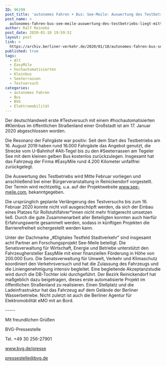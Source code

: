```yaml
---
ID: 96199
post_title: 'autonomes Fahren + Bus: See-Meile: Auswertung des Testbetriebs liegt Mitte Februar vor     Der deutschlandweit erste Testversuch mit einem hochautomatisierten Kleinbus im öffentlichen Straßenland einer Großstadt ist am 17. Januar 2020 abgeschlossen worden. , aus BVG'
post_name: >
  autonomes-fahren-bus-see-meile-auswertung-des-testbetriebs-liegt-mitte-februar-vor-der-deutschlandweit-erste-testversuch-mit-einem-hochautomatisierten-kleinbus-im-oeffentlichen-strassenland-ei
author: Ralf Reineke
post_date: 2020-01-18 19:59:52
layout: post
link: >
  https://archiv.berliner-verkehr.de/2020/01/18/autonomes-fahren-bus-see-meile-auswertung-des-testbetriebs-liegt-mitte-februar-vor-der-deutschlandweit-erste-testversuch-mit-einem-hochautomatisierten-kleinbus-im-oeffentlichen-strassenland-ei/
published: true
tags:
  - Alt
  - EasyMile
  - hochautomatisierten
  - Kleinbus
  - Seeterrassen
  - Testversuch
categories:
  - autonomes Fahren
  - Bus
  - BVG
  - Elektromobilität
---
```

<p style="font-weight: 400;">Der deutschlandweit erste #Testversuch mit einem #hochautomatisierten #Kleinbus im öffentlichen Straßenland einer Großstadt ist am 17. Januar 2020 abgeschlossen worden.</p>
<p style="font-weight: 400;">Die Resonanz der Fahrgäste war positiv: Seit dem Start des Testbetriebs am 16. August 2019 haben rund 16.000 Fahrgäste das Angebot genutzt, die Strecke vom U-Bahnhof #Alt-Tegel bis zu den #Seeterrassen am Tegeler See mit dem kleinen gelben Bus kostenlos zurückzulegen. Insgesamt hat das Fahrzeug der Firma #EasyMile rund 4.200 Kilometer unfallfrei zurückgelegt.</p>
<p style="font-weight: 400;">Die Auswertung des Testbetriebs wird Mitte Februar vorliegen und anschließend bei einer Bürgerveranstaltung in Reinickendorf vorgestellt. Der Termin wird rechtzeitig, u.a. auf der Projektwebsite <a href="http://www.see-meile.com/" data-saferedirecturl="https://www.google.com/url?q=http://www.see-meile.com&amp;source=gmail&amp;ust=1579868443935000&amp;usg=AFQjCNFcgv72hJlJVWUPSghKhDPGAHt9PQ">www.see-meile.com</a>, bekanntgegeben.</p>
<p style="font-weight: 400;">Die ursprünglich geplante Verlängerung des Testversuchs bis zum 16. Februar 2020 konnte nicht voll ausgeschöpft werden, da sich der Einbau eines Platzes für Rollstuhlfahrer*innen nicht mehr fristgerecht umsetzen ließ. Durch die gute Zusammenarbeit aller Beteiligten konnten auch hierfür Erfahrungswerte gesammelt werden, sodass in künftigen Projekten die Barrierefreiheit sichergestellt werden kann.</p>
<p style="font-weight: 400;">Unter der Dachmarke „#Digitales Testfeld Stadtverkehr“ sind insgesamt acht Partner am Forschungsprojekt See-Meile beteiligt. Die Senatsverwaltung für Wirtschaft, Energie und Betriebe unterstützt den Fahrzeughersteller EasyMile mit einer finanziellen Förderung in Höhe von 200.000 Euro. Die Senatsverwaltung für Umwelt, Verkehr und Klimaschutz koordiniert den Verkehrsversuch und hat die Zulassung des Fahrzeugs und die Liniengenehmigung intensiv begleitet. Eine begleitende Akzeptanzstudie wird durch die DB-Tochter ioki durchgeführt. Der Bezirk Reinickendorf hat maßgeblich dazu beigetragen, dieses erste automatisierte Projekt im öffentlichen Straßenland zu realisieren. Einen Stellplatz und die Ladeinfrastruktur hat das Fahrzeug auf dem Gelände der Berliner Wasserbetriebe. Nicht zuletzt ist auch die Berliner Agentur für Elektromobilität eMO mit an Bord.</p>
<p style="font-weight: 400;">-----</p>
<p style="font-weight: 400;">Mit freundlichen Grüßen</p>
<p style="font-weight: 400;">BVG-Pressestelle</p>
<p style="font-weight: 400;">Tel. +49 30 256-27901</p>
<p style="font-weight: 400;"><a href="http://www.bvg.de/presse" data-saferedirecturl="https://www.google.com/url?q=http://www.bvg.de/presse&amp;source=gmail&amp;ust=1579868443935000&amp;usg=AFQjCNGcuxdXuBuvBo7c6M-EAcaXxWc2mQ">www.bvg.de/presse</a></p>
<p style="font-weight: 400;"><a href="mailto:pressestelle@bvg.de">pressestelle@bvg.de</a></p>